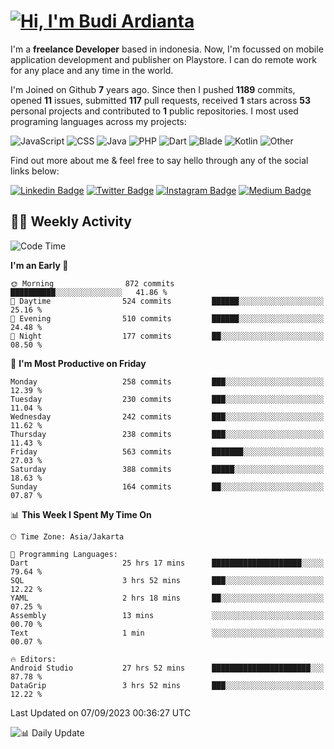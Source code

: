 # [![Hi, I'm Budi Ardianta](https://readme-typing-svg.herokuapp.com?size=24&vCenter=true&lines=%F0%9F%91%8B+Hi%2C+I'm+Budi+Ardianta+;%F0%9F%92%BB+Android+And+Web+Developer+)](https://git.io/typing-svg)

I'm a **freelance Developer** based in indonesia. Now, I'm focussed on mobile application development and publisher on Playstore. I can do remote work for any place and any time in the world.

I'm Joined on Github **7** years ago. Since then I pushed **1189** commits, opened **11** issues, submitted **117** pull requests, received **1** stars across **53** personal projects and contributed to **1** public repositories.
I most used programing languages across my projects:

![JavaScript](https://img.shields.io/badge/-JavaScript-%23f1e05a?style=flat&logo=JavaScript&logoColor=white)
![CSS](https://img.shields.io/badge/-CSS-%23563d7c?style=flat&logo=CSS&logoColor=white)
![Java](https://img.shields.io/badge/-Java-%23b07219?style=flat&logo=Java&logoColor=white)
![PHP](https://img.shields.io/badge/-PHP-%234F5D95?style=flat&logo=PHP&logoColor=white)
![Dart](https://img.shields.io/badge/-Dart-%2300B4AB?style=flat&logo=Dart&logoColor=white)
![Blade](https://img.shields.io/badge/-Blade-%23f7523f?style=flat&logo=Blade&logoColor=white)
![Kotlin](https://img.shields.io/badge/-Kotlin-%23A97BFF?style=flat&logo=Kotlin&logoColor=white)
![Other](https://img.shields.io/badge/-Other-%23ededed?style=flat&logo=Other&logoColor=white)

Find out more about me & feel free to say hello through any of the social links below:

[![Linkedin Badge](https://img.shields.io/badge/-budiardianata-blue?style=flat&logo=Linkedin&logoColor=white&link=https://www.linkedin.com/in/budiardianata/)](https://www.linkedin.com/in/budiardianata/)
[![Twitter Badge](https://img.shields.io/badge/-budiardianata-%231DA1F2.svg?style=flat&logo=twitter&logoColor=white&link=https://www.twitter.com/budiardianata)](https://www.linkedin.com/in/budiardianata/)
[![Instagram Badge](https://img.shields.io/badge/-budiardianata-purple?style=flat&logo=instagram&logoColor=white&link=https://instagram.com/budiardianata/)](https://instagram.com/budiardianata)
[![Medium Badge](https://img.shields.io/badge/-@budiardianata-%2312100E.svg?style=flat&logo=Medium&logoColor=white&link=https://medium.com/@budiardianata/)](https://medium.com/@budiardianata)

## 👨‍💻 Weekly Activity
<!--START_SECTION:waka-->
![Code Time](http://img.shields.io/badge/Code%20Time-2%2C132%20hrs%2025%20mins-blue)

**I'm an Early 🐤** 

```text
🌞 Morning                872 commits         ██████████░░░░░░░░░░░░░░░   41.86 % 
🌆 Daytime                524 commits         ██████░░░░░░░░░░░░░░░░░░░   25.16 % 
🌃 Evening                510 commits         ██████░░░░░░░░░░░░░░░░░░░   24.48 % 
🌙 Night                  177 commits         ██░░░░░░░░░░░░░░░░░░░░░░░   08.50 % 
```
📅 **I'm Most Productive on Friday** 

```text
Monday                   258 commits         ███░░░░░░░░░░░░░░░░░░░░░░   12.39 % 
Tuesday                  230 commits         ███░░░░░░░░░░░░░░░░░░░░░░   11.04 % 
Wednesday                242 commits         ███░░░░░░░░░░░░░░░░░░░░░░   11.62 % 
Thursday                 238 commits         ███░░░░░░░░░░░░░░░░░░░░░░   11.43 % 
Friday                   563 commits         ███████░░░░░░░░░░░░░░░░░░   27.03 % 
Saturday                 388 commits         █████░░░░░░░░░░░░░░░░░░░░   18.63 % 
Sunday                   164 commits         ██░░░░░░░░░░░░░░░░░░░░░░░   07.87 % 
```


📊 **This Week I Spent My Time On** 

```text
🕑︎ Time Zone: Asia/Jakarta

💬 Programming Languages: 
Dart                     25 hrs 17 mins      ████████████████████░░░░░   79.64 % 
SQL                      3 hrs 52 mins       ███░░░░░░░░░░░░░░░░░░░░░░   12.22 % 
YAML                     2 hrs 18 mins       ██░░░░░░░░░░░░░░░░░░░░░░░   07.25 % 
Assembly                 13 mins             ░░░░░░░░░░░░░░░░░░░░░░░░░   00.70 % 
Text                     1 min               ░░░░░░░░░░░░░░░░░░░░░░░░░   00.07 % 

🔥 Editors: 
Android Studio           27 hrs 52 mins      ██████████████████████░░░   87.78 % 
DataGrip                 3 hrs 52 mins       ███░░░░░░░░░░░░░░░░░░░░░░   12.22 % 
```


 Last Updated on 07/09/2023 00:36:27 UTC
<!--END_SECTION:waka-->

![📊 Daily Update](https://github.com/budiardianata/budiardianata/actions/workflows/update-activity.yml/badge.svg)
